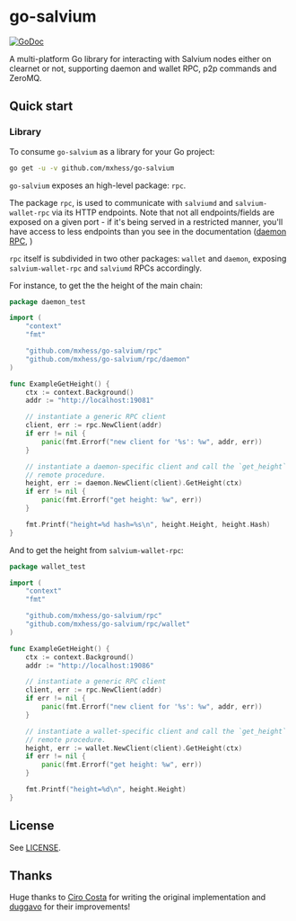 # go-salvium

[![GoDoc](https://img.shields.io/static/v1?label=godoc&message=reference&color=blue)](https://pkg.go.dev/github.com/mxhess/go-salvium)


A multi-platform Go library for interacting with Salvium nodes
either on clearnet or not, supporting daemon and wallet RPC,
p2p commands and ZeroMQ.

## Quick start

### Library

To consume `go-salvium` as a library for your Go project:

```bash
go get -u -v github.com/mxhess/go-salvium
```

`go-salvium` exposes an high-level package: `rpc`.

The package `rpc`, is used to communicate with `salviumd` and `salvium-wallet-rpc` via its HTTP
endpoints. Note that not all endpoints/fields are exposed on a given port - if
it's being served in a restricted manner, you'll have access to less endpoints
than you see in the documentation
([daemon RPC](https://docs.salvium.io/THE%20PROTOCOL/Daemon%20RPC), )

`rpc` itself is subdivided in two other packages: `wallet` and `daemon`, exposing `salvium-wallet-rpc` and `salviumd` RPCs accordingly.

For instance, to get the the height of the main chain:

```go
package daemon_test

import (
	"context"
	"fmt"

	"github.com/mxhess/go-salvium/rpc"
	"github.com/mxhess/go-salvium/rpc/daemon"
)

func ExampleGetHeight() {
	ctx := context.Background()
	addr := "http://localhost:19081"

	// instantiate a generic RPC client
	client, err := rpc.NewClient(addr)
	if err != nil {
		panic(fmt.Errorf("new client for '%s': %w", addr, err))
	}

	// instantiate a daemon-specific client and call the `get_height`
	// remote procedure.
	height, err := daemon.NewClient(client).GetHeight(ctx)
	if err != nil {
		panic(fmt.Errorf("get height: %w", err))
	}

	fmt.Printf("height=%d hash=%s\n", height.Height, height.Hash)
}
```

And to get the height from `salvium-wallet-rpc`:
```go
package wallet_test

import (
	"context"
	"fmt"

	"github.com/mxhess/go-salvium/rpc"
	"github.com/mxhess/go-salvium/rpc/wallet"
)

func ExampleGetHeight() {
	ctx := context.Background()
	addr := "http://localhost:19086"

	// instantiate a generic RPC client
	client, err := rpc.NewClient(addr)
	if err != nil {
		panic(fmt.Errorf("new client for '%s': %w", addr, err))
	}

	// instantiate a wallet-specific client and call the `get_height`
	// remote procedure.
	height, err := wallet.NewClient(client).GetHeight(ctx)
	if err != nil {
		panic(fmt.Errorf("get height: %w", err))
	}

	fmt.Printf("height=%d\n", height.Height)
}
```

## License

See [LICENSE](./LICENSE).


## Thanks

Huge thanks to [Ciro Costa](https://github.com/cirocosta/go-monero) for writing the original implementation and [duggavo](https://github.com/duggavo/go-monero) for their improvements!
